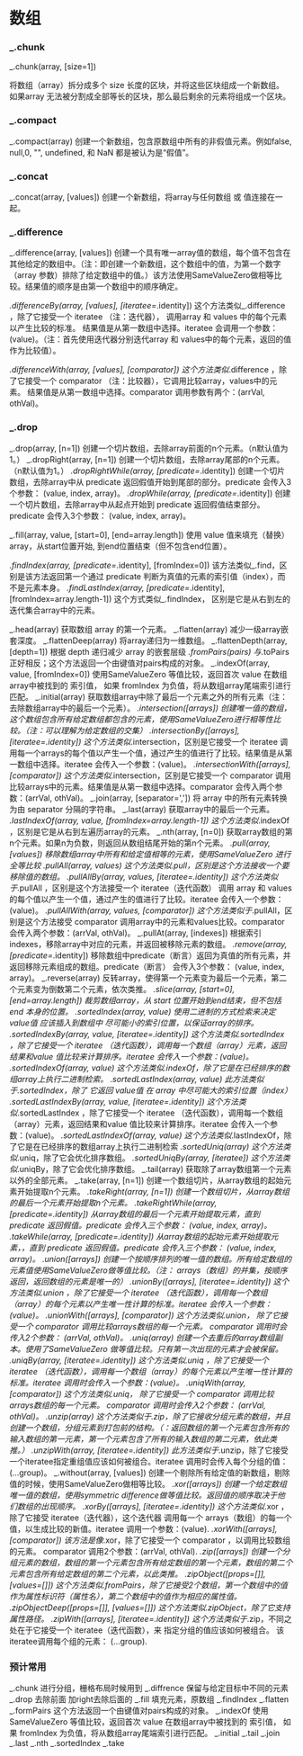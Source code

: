 
# 数组

### _.chunk
  _.chunk(array, [size=1])

将数组（array）拆分成多个 size 长度的区块，并将这些区块组成一个新数组。 如果array 无法被分割成全部等长的区块，那么最后剩余的元素将组成一个区块。

### _.compact

_.compact(array)
创建一个新数组，包含原数组中所有的非假值元素。例如false, null,0, "", undefined, 和 NaN 都是被认为是“假值”。

### _.concat

_.concat(array, [values])
创建一个新数组，将array与任何数组 或 值连接在一起。


### _.difference

_.difference(array, [values])
创建一个具有唯一array值的数组，每个值不包含在其他给定的数组中。（注：即创建一个新数组，这个数组中的值，为第一个数字（array 参数）排除了给定数组中的值。）该方法使用SameValueZero做相等比较。结果值的顺序是由第一个数组中的顺序确定。


_.differenceBy(array, [values], [iteratee=_.identity])
这个方法类似_.difference ，除了它接受一个 iteratee （注：迭代器）， 调用array 和 values 中的每个元素以产生比较的标准。 结果值是从第一数组中选择。iteratee 会调用一个参数：(value)。（注：首先使用迭代器分别迭代array 和 values中的每个元素，返回的值作为比较值）。

_.differenceWith(array, [values], [comparator])
这个方法类似_.difference ，除了它接受一个 comparator （注：比较器），它调用比较array，values中的元素。 结果值是从第一数组中选择。comparator 调用参数有两个：(arrVal, othVal)。

### _.drop
_.drop(array, [n=1])
创建一个切片数组，去除array前面的n个元素。（n默认值为1。）
_.dropRight(array, [n=1])
创建一个切片数组，去除array尾部的n个元素。（n默认值为1。）
_.dropRightWhile(array, [predicate=_.identity])
创建一个切片数组，去除array中从 predicate 返回假值开始到尾部的部分。predicate 会传入3个参数： (value, index, array)。
_.dropWhile(array, [predicate=_.identity])
创建一个切片数组，去除array中从起点开始到 predicate 返回假值结束部分。predicate 会传入3个参数： (value, index, array)。



_.fill(array, value, [start=0], [end=array.length])
使用 value 值来填充（替换） array，从start位置开始, 到end位置结束（但不包含end位置）。

_.findIndex(array, [predicate=_.identity], [fromIndex=0])
该方法类似_.find，区别是该方法返回第一个通过 predicate 判断为真值的元素的索引值（index），而不是元素本身。
_.findLastIndex(array, [predicate=_.identity], [fromIndex=array.length-1])
这个方式类似_.findIndex， 区别是它是从右到左的迭代集合array中的元素。

_.head(array)
获取数组 array 的第一个元素。
_.flatten(array)
减少一级array嵌套深度。
_.flattenDeep(array)
将array递归为一维数组。
_.flattenDepth(array, [depth=1])
根据 depth 递归减少 array 的嵌套层级
_.fromPairs(pairs)
与_.toPairs正好相反；这个方法返回一个由键值对pairs构成的对象。
_.indexOf(array, value, [fromIndex=0])
使用SameValueZero 等值比较，返回首次 value 在数组array中被找到的 索引值， 如果 fromIndex 为负值，将从数组array尾端索引进行匹配。
_.initial(array)
获取数组array中除了最后一个元素之外的所有元素（注：去除数组array中的最后一个元素）。
_.intersection([arrays])
创建唯一值的数组，这个数组包含所有给定数组都包含的元素，使用SameValueZero进行相等性比较。（注：可以理解为给定数组的交集）
_.intersectionBy([arrays], [iteratee=_.identity])
这个方法类似_.intersection，区别是它接受一个 iteratee 调用每一个arrays的每个值以产生一个值，通过产生的值进行了比较。结果值是从第一数组中选择。iteratee 会传入一个参数：(value)。
_.intersectionWith([arrays], [comparator])
这个方法类似_.intersection，区别是它接受一个 comparator 调用比较arrays中的元素。结果值是从第一数组中选择。comparator 会传入两个参数：(arrVal, othVal)。
_.join(array, [separator=','])
将 array 中的所有元素转换为由 separator 分隔的字符串。
_.last(array)
获取array中的最后一个元素。
_.lastIndexOf(array, value, [fromIndex=array.length-1])
这个方法类似_.indexOf ，区别是它是从右到左遍历array的元素。
_.nth(array, [n=0])
获取array数组的第n个元素。如果n为负数，则返回从数组结尾开始的第n个元素。
_.pull(array, [values])
移除数组array中所有和给定值相等的元素，使用SameValueZero 进行全等比较
_.pullAll(array, values)
这个方法类似_.pull，区别是这个方法接收一个要移除值的数组。
_.pullAllBy(array, values, [iteratee=_.identity])
这个方法类似于_.pullAll ，区别是这个方法接受一个 iteratee（迭代函数） 调用 array 和 values的每个值以产生一个值，通过产生的值进行了比较。iteratee 会传入一个参数： (value)。
_.pullAllWith(array, values, [comparator])
这个方法类似于_.pullAll，区别是这个方法接受 comparator 调用array中的元素和values比较。comparator 会传入两个参数：(arrVal, othVal)。
_.pullAt(array, [indexes])
根据索引 indexes，移除array中对应的元素，并返回被移除元素的数组。
_.remove(array, [predicate=_.identity])
移除数组中predicate（断言）返回为真值的所有元素，并返回移除元素组成的数组。predicate（断言） 会传入3个参数： (value, index, array)。
_.reverse(array)
反转array，使得第一个元素变为最后一个元素，第二个元素变为倒数第二个元素，依次类推。
_.slice(array, [start=0], [end=array.length])
裁剪数组array，从 start 位置开始到end结束，但不包括 end 本身的位置。
_.sortedIndex(array, value)
使用二进制的方式检索来决定 value值 应该插入到数组中 尽可能小的索引位置，以保证array的排序。
_.sortedIndexBy(array, value, [iteratee=_.identity])
这个方法类似_.sortedIndex ，除了它接受一个 iteratee （迭代函数），调用每一个数组（array）元素，返回结果和value 值比较来计算排序。iteratee 会传入一个参数：(value)。
_.sortedIndexOf(array, value)
这个方法类似_.indexOf，除了它是在已经排序的数组array上执行二进制检索。
_.sortedLastIndex(array, value)
此方法类似于_.sortedIndex，除了 它返回 value值 在 array 中尽可能大的索引位置（index）
_.sortedLastIndexBy(array, value, [iteratee=_.identity])
这个方法类似_.sortedLastIndex ，除了它接受一个 iteratee （迭代函数），调用每一个数组（array）元素，返回结果和value 值比较来计算排序。iteratee 会传入一个参数：(value)。
_.sortedLastIndexOf(array, value)
这个方法类似_.lastIndexOf，除了它是在已经排序的数组array上执行二进制检索
_.sortedUniq(array)
这个方法类似_.uniq，除了它会优化排序数组。
_.sortedUniqBy(array, [iteratee])
这个方法类似_.uniqBy，除了它会优化排序数组。
_.tail(array)
获取除了array数组第一个元素以外的全部元素。
_.take(array, [n=1])
创建一个数组切片，从array数组的起始元素开始提取n个元素。
_.takeRight(array, [n=1])
创建一个数组切片，从array数组的最后一个元素开始提取n个元素。
_.takeRightWhile(array, [predicate=_.identity])
从array数组的最后一个元素开始提取元素，直到 predicate 返回假值。predicate 会传入三个参数： (value, index, array)。
_.takeWhile(array, [predicate=_.identity])
从array数组的起始元素开始提取元素，，直到 predicate 返回假值。predicate 会传入三个参数： (value, index, array)。
_.union([arrays])
创建一个按顺序排列的唯一值的数组。所有给定数组的元素值使用SameValueZero做等值比较。（注： arrays（数组）的并集，按顺序返回，返回数组的元素是唯一的）
_.unionBy([arrays], [iteratee=_.identity])
这个方法类似_.union ，除了它接受一个 iteratee （迭代函数），调用每一个数组（array）的每个元素以产生唯一性计算的标准。iteratee 会传入一个参数：(value)。
_.unionWith([arrays], [comparator])
这个方法类似_.union， 除了它接受一个 comparator 调用比较arrays数组的每一个元素。 comparator 调用时会传入2个参数： (arrVal, othVal)。
_.uniq(array)
创建一个去重后的array数组副本。使用了SameValueZero 做等值比较。只有第一次出现的元素才会被保留。
_.uniqBy(array, [iteratee=_.identity])
这个方法类似_.uniq ，除了它接受一个 iteratee （迭代函数），调用每一个数组（array）的每个元素以产生唯一性计算的标准。iteratee 调用时会传入一个参数：(value)。
_.uniqWith(array, [comparator])
这个方法类似_.uniq， 除了它接受一个 comparator 调用比较arrays数组的每一个元素。 comparator 调用时会传入2个参数： (arrVal, othVal)。
_.unzip(array)
这个方法类似于_.zip，除了它接收分组元素的数组，并且创建一个数组，分组元素到打包前的结构。（：返回数组的第一个元素包含所有的输入数组的第一元素，第一个元素包含了所有的输入数组的第二元素，依此类推。）
_.unzipWith(array, [iteratee=_.identity])
此方法类似于_.unzip，除了它接受一个iteratee指定重组值应该如何被组合。iteratee 调用时会传入每个分组的值： (...group)。
_.without(array, [values])
创建一个剔除所有给定值的新数组，剔除值的时候，使用SameValueZero做相等比较。
_.xor([arrays])
创建一个给定数组唯一值的数组，使用symmetric difference做等值比较。返回值的顺序取决于他们数组的出现顺序。
_.xorBy([arrays], [iteratee=_.identity])
这个方法类似_.xor ，除了它接受 iteratee（迭代器），这个迭代器 调用每一个 arrays（数组）的每一个值，以生成比较的新值。iteratee 调用一个参数：(value).
_.xorWith([arrays], [comparator])
该方法是像_.xor，除了它接受一个 comparator ，以调用比较数组的元素。 comparator 调用2个参数：(arrVal, othVal).
_.zip([arrays])
创建一个分组元素的数组，数组的第一个元素包含所有给定数组的第一个元素，数组的第二个元素包含所有给定数组的第二个元素，以此类推。
_.zipObject([props=[]], [values=[]])
这个方法类似_.fromPairs，除了它接受2个数组，第一个数组中的值作为属性标识符（属性名），第二个数组中的值作为相应的属性值。
_.zipObjectDeep([props=[]], [values=[]])
这个方法类似_.zipObject，除了它支持属性路径。
_.zipWith([arrays], [iteratee=_.identity])
这个方法类似于_.zip，不同之处在于它接受一个 iteratee（迭代函数），来 指定分组的值应该如何被组合。 该iteratee调用每个组的元素： (...group).


### 预计常用
_.chunk 进行分组，栅格布局时候用到
_.diffrence 保留与给定目标中不同的元素
_.drop 去除前面 加right去除后面的
_.fill 填充元素，原数组
_.findIndex
_.flatten
_.formPairs 这个方法返回一个由键值对pairs构成的对象。
_.indexOf
使用SameValueZero 等值比较，返回首次 value 在数组array中被找到的 索引值， 如果 fromIndex 为负值，将从数组array尾端索引进行匹配。
_.initial
_.tail
_.join
_.last
_.nth
_.sortedIndex
_.take